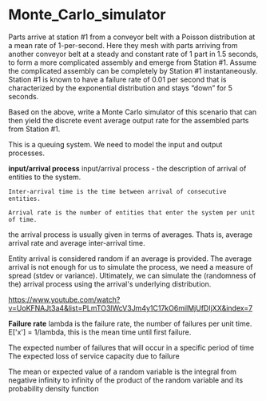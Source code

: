 # Monte_Carlo_simulator

Parts arrive at station #1 from a conveyor belt with a Poisson distribution at a
mean rate of 1-per-second. Here they mesh with parts arriving from another conveyor belt at a steady and constant rate of 1 part in 1.5 seconds, to form a more complicated assembly and emerge from Station #1. Assume the complicated assembly can be completely by
Station #1 instantaneously. Station #1 is known to have a failure rate of 0.01 per second that is characterized by the exponential distribution and stays “down” for 5 seconds. 

Based on the above, write a Monte Carlo simulator of this scenario that can then yield the discrete event average output rate for the assembled parts from Station #1.

This is a queuing system. We need to model the input and output processes. 


**input/arrival process**
input/arrival process - the description of arrival of entities to the system.

    Inter-arrival time is the time between arrival of consecutive entities.

    Arrival rate is the number of entities that enter the system per unit of time.

the arrival process is usually given in terms of averages. Thats is, average arrival rate and average inter-arrival time. 

Entity arrival is considered random if an average is provided. The average arrival is not enough for us to simulate the process, we need a measure of spread (stdev or variance). Ultimately, we can simulate the (randomness of the) arrival process using the arrival's underlying distribution.

https://www.youtube.com/watch?v=UoKFNAJt3a4&list=PLmTO3lWcV3Jm4y1C17kO6milMjUfDIjXX&index=7

**Failure rate**
lambda is the failure rate, the number of failures per unit time.
E['x'] = 1/lambda, this is the mean time until first failure.

The expected number of failures that will occur in a specific period of time
The expected loss of service capacity due to failure

The mean or expected value of a random variable is the integral from negative infinity to infinity of the product of the random variable and its probability density function